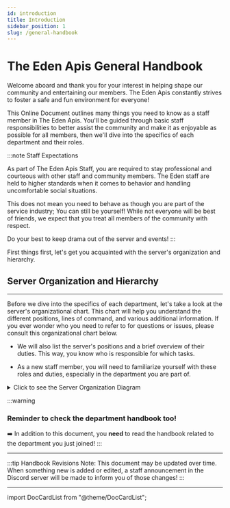 ```yaml
---
id: introduction
title: Introduction
sidebar_position: 1
slug: /general-handbook
---
```


# The Eden Apis General Handbook

Welcome aboard and thank you for your interest in helping shape our community and entertaining our members.
The Eden Apis constantly strives to foster a safe and fun environment for everyone!

This Online Document outlines many things you need to know as a staff member in The Eden Apis. You'll be guided through basic staff responsibilities to better assist the community and make it as enjoyable as possible for all members, then we'll dive into the specifics of each department and their roles.

:::note Staff Expectations

As part of The Eden Apis Staff, you are required to stay professional and courteous with other staff and community members. The Eden staff are held to higher standards when it comes to behavior and handling uncomfortable social situations.

This does not mean you need to behave as though you are part of the service industry; You can still be yourself! While not everyone will be best of friends, we expect that you treat all members of the community with respect.

Do your best to keep drama out of the server and events!
:::

First things first, let's get you acquainted with the server's organization and hierarchy.

## Server Organization and Hierarchy

---

Before we dive into the specifics of each department, let's take a look at the server's organizational chart. This chart will help you understand the different positions, lines of command, and various additional information. If you ever wonder who you need to refer to for questions or issues, please consult this organizational chart below.

- We will also list the server's positions and a brief overview of their duties. This way, you know who is responsible for which tasks.

- As a new staff member, you will need to familiarize yourself with these roles and duties, especially in the department you are part of.

<details>
  <summary>Click to see the Server Organization Diagram</summary>
  <img src={require("../../static/img/server_organigam.png").default} alt="Organigram of staff" />
</details>

:::warning

### Reminder to check the department handbook too!

➡️ In addition to this document, you **need** to read the handbook related to the department you just joined!
:::

---

:::tip Handbook Revisions
Note: This document may be updated over time. When something new is added or edited, a staff announcement in the Discord server will be made to inform you of those changes!
:::

---

import DocCardList from "@theme/DocCardList";

<DocCardList />
